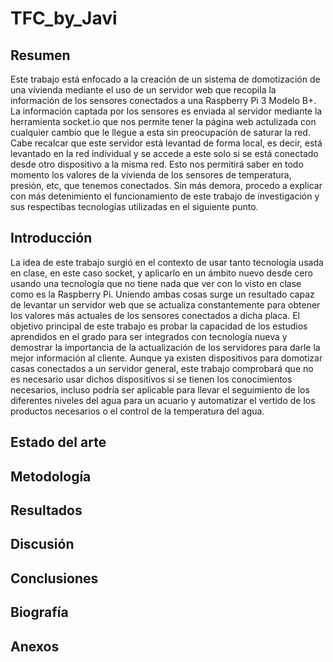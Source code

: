 # TFC_by_Javi

## Resumen
Este trabajo está enfocado a la creación de un sistema de domotización de una vivienda mediante el uso de un servidor web que recopila la información de los sensores conectados a una Raspberry Pi 3 Modelo B+. La información captada por los sensores es enviada al servidor mediante la herramienta socket.io que nos permite tener la página web actulizada con cualquier cambio que le llegue a esta sin preocupación de saturar la red. Cabe recalcar que este servidor está levantad de forma local, es decir, está levantado en la red individual y se accede a este solo si se está conectado desde otro dispositivo a la misma red. Esto nos permitirá saber en todo momento los valores de la vivienda de los sensores de temperatura, presión, etc, que tenemos conectados. Sin más demora, procedo a explicar con más detenimiento el funcionamiento de este trabajo de investigación y sus respectibas tecnologías utilizadas en el siguiente punto.

## Introducción
La idea de este trabajo surgió en el contexto de usar tanto tecnología usada en clase, en este caso socket, y aplicarlo en un ámbito nuevo desde cero usando una tecnología que no tiene nada que ver con lo visto en clase como es la Raspberry Pi. Uniendo ambas cosas surge un resultado capaz de levantar un servidor web que se actualiza constantemente para obtener los valores más actuales de los sensores conectados a dicha placa. El objetivo principal de este trabajo es probar la capacidad de los estudios aprendidos en el grado para ser integrados con tecnología nueva y demostrar la importancia de la actualización de los servidores para darle la mejor información al cliente. Aunque ya existen dispositivos para domotizar casas conectados a un servidor general, este trabajo comprobará que no es necesario usar dichos dispositivos si se tienen los conocimientos necesarios, incluso podría ser aplicable para llevar el seguimiento de los diferentes niveles del agua para un acuario y automatizar el vertido de los productos necesarios o el control de la temperatura del agua.

## Estado del arte

## Metodología

## Resultados

## Discusión

## Conclusiones

## Biografía

## Anexos
